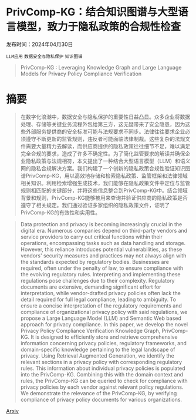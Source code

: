 # PrivComp-KG：结合知识图谱与大型语言模型，致力于隐私政策的合规性检查

发布时间：2024年04月30日

`LLM应用` `数据安全与隐私保护` `知识图谱`

> PrivComp-KG : Leveraging Knowledge Graph and Large Language Models for Privacy Policy Compliance Verification

# 摘要

> 在数字化浪潮中，数据安全与隐私保护的重要性日益凸显。众多企业将数据处理、存储等关键业务流程外包给第三方，这无疑带来了安全隐患，因为这些外部服务提供商的安全标准可能与法规要求不同步。法律往往要求企业必须遵守不断更新的监管规则，违反者可能面临法律制裁。这些复杂的法规文件需要大量精力去解读，而供应商提供的隐私政策往往细节不足，难以满足完全合规的要求，造成了许多不确定性。为了简化监管要求的解读并确保企业隐私政策与法规相符，本文提出了一种结合大型语言模型（LLM）和语义网的隐私合规解决方案。我们构建了一个创新的隐私政策合规性验证知识图谱PrivComp-KG，用以高效地存储和检索隐私政策、监管框架和法律领域相关知识。利用检索增强生成技术，我们能够在隐私政策文件中定位与监管规则相匹配的关键部分，并将这些信息整合到PrivComp-KG中。结合领域背景和规则，PrivComp-KG能够被用来查询并验证供应商的隐私政策是否遵守了相关规定。我们通过验证多家组织的隐私政策文件，证明了PrivComp-KG的有效性和实用性。

> Data protection and privacy is becoming increasingly crucial in the digital era. Numerous companies depend on third-party vendors and service providers to carry out critical functions within their operations, encompassing tasks such as data handling and storage. However, this reliance introduces potential vulnerabilities, as these vendors' security measures and practices may not always align with the standards expected by regulatory bodies. Businesses are required, often under the penalty of law, to ensure compliance with the evolving regulatory rules. Interpreting and implementing these regulations pose challenges due to their complexity. Regulatory documents are extensive, demanding significant effort for interpretation, while vendor-drafted privacy policies often lack the detail required for full legal compliance, leading to ambiguity. To ensure a concise interpretation of the regulatory requirements and compliance of organizational privacy policy with said regulations, we propose a Large Language Model (LLM) and Semantic Web based approach for privacy compliance. In this paper, we develop the novel Privacy Policy Compliance Verification Knowledge Graph, PrivComp-KG. It is designed to efficiently store and retrieve comprehensive information concerning privacy policies, regulatory frameworks, and domain-specific knowledge pertaining to the legal landscape of privacy. Using Retrieval Augmented Generation, we identify the relevant sections in a privacy policy with corresponding regulatory rules. This information about individual privacy policies is populated into the PrivComp-KG. Combining this with the domain context and rules, the PrivComp-KG can be queried to check for compliance with privacy policies by each vendor against relevant policy regulations. We demonstrate the relevance of the PrivComp-KG, by verifying compliance of privacy policy documents for various organizations.

[Arxiv](https://arxiv.org/abs/2404.19744)